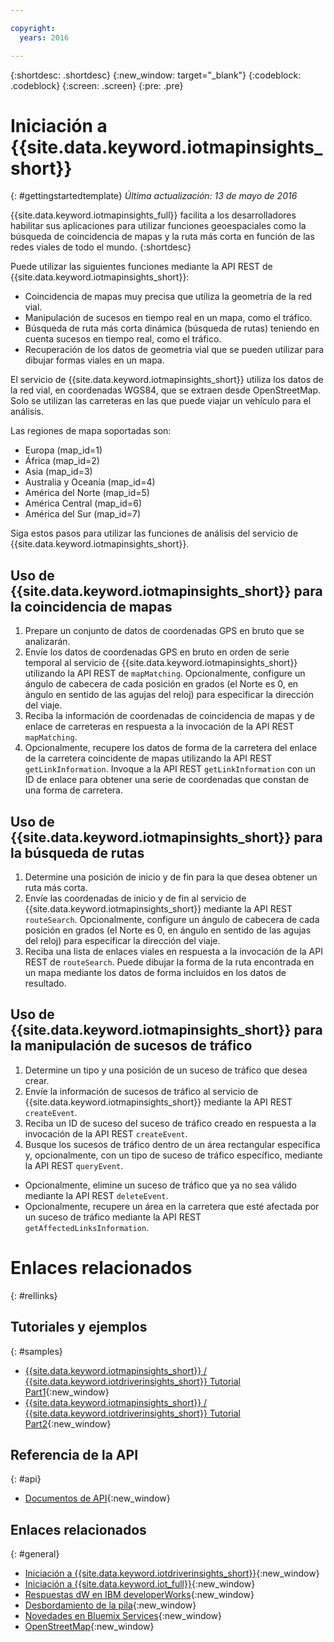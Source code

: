 ```yaml
---

copyright:
  years: 2016

---
```


{:shortdesc: .shortdesc}
{:new_window: target="_blank"}
{:codeblock: .codeblock}
{:screen: .screen}
{:pre: .pre}


# Iniciación a {{site.data.keyword.iotmapinsights_short}}
{: #gettingstartedtemplate}
*Última actualización: 13 de mayo de 2016*

{{site.data.keyword.iotmapinsights_full}} facilita a los desarrolladores habilitar sus aplicaciones para utilizar funciones geoespaciales como la búsqueda de coincidencia de mapas y la ruta más corta en función de las redes viales de todo el mundo.
{:shortdesc}

Puede utilizar las siguientes funciones mediante la API REST de {{site.data.keyword.iotmapinsights_short}}:

- Coincidencia de mapas muy precisa que utiliza la geometría de la red vial.
- Manipulación de sucesos en tiempo real en un mapa, como el tráfico.
- Búsqueda de ruta más corta dinámica (búsqueda de rutas) teniendo en cuenta sucesos en tiempo real, como el tráfico.
- Recuperación de los datos de geometría vial que se pueden utilizar para dibujar formas viales en un mapa.

El servicio de {{site.data.keyword.iotmapinsights_short}} utiliza los datos de la red vial, en coordenadas WGS84, que se extraen desde OpenStreetMap. Solo se utilizan las carreteras en las que puede viajar un vehículo para el análisis.

Las regiones de mapa soportadas son:

- Europa (map_id=1)
- África (map_id=2)
- Asia (map_id=3)
- Australia y Oceanía (map_id=4)
- América del Norte (map_id=5)
- América Central (map_id=6)
- América del Sur (map_id=7)


Siga estos pasos para utilizar las funciones de análisis del servicio de {{site.data.keyword.iotmapinsights_short}}.

## Uso de {{site.data.keyword.iotmapinsights_short}} para la coincidencia de mapas

1. Prepare un conjunto de datos de coordenadas GPS en bruto que se analizarán.
2. Envíe los datos de coordenadas GPS en bruto en orden de serie temporal al servicio de {{site.data.keyword.iotmapinsights_short}} utilizando la API REST de `mapMatching`. Opcionalmente, configure un ángulo de cabecera de cada posición en grados (el Norte es 0, en ángulo en sentido de las agujas del reloj) para especificar la dirección del viaje.
3. Reciba la información de coordenadas de coincidencia de mapas y de enlace de carreteras en respuesta a la invocación de la API REST `mapMatching`.
4. Opcionalmente, recupere los datos de forma de la carretera del enlace de la carretera coincidente de mapas utilizando la API REST `getLinkInformation`. Invoque a la API REST `getLinkInformation` con un ID de enlace para obtener una serie de coordenadas que constan de una forma de carretera.

## Uso de {{site.data.keyword.iotmapinsights_short}} para la búsqueda de rutas

1. Determine una posición de inicio y de fin para la que desea obtener un ruta más corta.
2. Envíe las coordenadas de inicio y de fin al servicio de {{site.data.keyword.iotmapinsights_short}} mediante la API REST `routeSearch`. Opcionalmente, configure un ángulo de cabecera de cada posición en grados (el Norte es 0, en ángulo en sentido de las agujas del reloj) para especificar la dirección del viaje.
3. Reciba una lista de enlaces viales en respuesta a la invocación de la API REST de `routeSearch`. Puede dibujar la forma de la ruta encontrada en un mapa mediante los datos de forma incluidos en los datos de resultado.

## Uso de {{site.data.keyword.iotmapinsights_short}} para la manipulación de sucesos de tráfico

1. Determine un tipo y una posición de un suceso de tráfico que desea crear.
2. Envíe la información de sucesos de tráfico al servicio de {{site.data.keyword.iotmapinsights_short}} mediante la API REST `createEvent`.
3. Reciba un ID de suceso del suceso de tráfico creado en respuesta a la invocación de la API REST `createEvent`.
4. Busque los sucesos de tráfico dentro de un área rectangular específica y, opcionalmente, con un tipo de suceso de tráfico específico, mediante la API REST `queryEvent`.

- Opcionalmente, elimine un suceso de tráfico que ya no sea válido mediante la API REST `deleteEvent`.
- Opcionalmente, recupere un área en la carretera que esté afectada por un suceso de tráfico mediante la API REST `getAffectedLinksInformation`.


# Enlaces relacionados
{: #rellinks}
## Tutoriales y ejemplos
{: #samples}
* [{{site.data.keyword.iotmapinsights_short}} / {{site.data.keyword.iotdriverinsights_short}} Tutorial Part1](https://github.com/IBM-Bluemix/car-data-management){:new_window}
* [{{site.data.keyword.iotmapinsights_short}} / {{site.data.keyword.iotdriverinsights_short}} Tutorial Part2](https://github.com/IBM-Bluemix/map-driver-insights){:new_window}

## Referencia de la API
{: #api}

* [Documentos de API](http://ibm.biz/IoTContextMapping_APIdoc){:new_window}

## Enlaces relacionados
{: #general}
* [Iniciación a {{site.data.keyword.iotdriverinsights_short}}](../IotDriverInsights/index.html){:new_window}
* [Iniciación a {{site.data.keyword.iot_full}}](https://www.ng.bluemix.net/docs/services/IoT/index.html){:new_window}
* [Respuestas dW en IBM developerWorks](https://developer.ibm.com/answers/topics/iot-context-mapping){:new_window}
* [Desbordamiento de la pila](http://stackoverflow.com/questions/tagged/iot-context-mapping){:new_window}
* [Novedades en Bluemix Services](http://www.ng.bluemix.net/docs/whatsnew/index.html#services_category){:new_window}
* [OpenStreetMap](http://www.openstreetmap.org/){:new_window}

